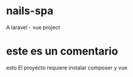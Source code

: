 # nails-spa
A laravel - vue project
# este es un comentario
esto El proyecto requiere instalar composer y vue
